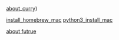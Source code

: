 
[about_curry](about_curry/about_curry.md))

[install_homebrew_mac](install_homebrew_mac/install_homebrew_mac.md)
[python3_install_mac](python3_install_mac/python3_install_mac.md)

[about futrue](about_future/READEME.md)